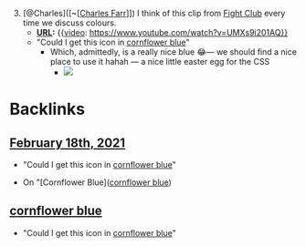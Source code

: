 3. [@Charles]([~[[Charles Farr](<~[[Charles Farr.md>)]]) I think of this clip from [Fight Club](<Fight Club.md>) every time we discuss colours.
    - **[URL](<URL.md>):** {{[video](<video.md>): https://www.youtube.com/watch?v=UMXs9i201AQ}}
    - "Could I get this icon in [cornflower blue](<cornflower blue.md>)"
        - Which, admittedly, is a really nice blue 😂— we should find a nice place to use it hahah — a nice little easter egg for the CSS
            - ![](https://firebasestorage.googleapis.com/v0/b/firescript-577a2.appspot.com/o/imgs%2Fapp%2FRoam-Collective%2ForHq073oFI.png?alt=media&token=b5200ab1-b36f-44cc-a953-c635cfe3ddba)

# Backlinks
## [February 18th, 2021](<February 18th, 2021.md>)
- "Could I get this icon in [cornflower blue](<cornflower blue.md>)"

- On "[Cornflower Blue]([cornflower blue](<cornflower blue.md>))

## [cornflower blue](<cornflower blue.md>)
- "Could I get this icon in [cornflower blue](<cornflower blue.md>)"


